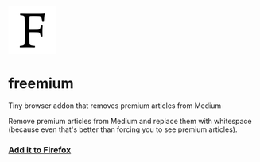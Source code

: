 <img src="plugin/icons/96x96.png">

# freemium
Tiny browser addon that removes premium articles from Medium

Remove premium articles from Medium and replace them with whitespace (because even that's better than forcing you to see premium articles).

### [Add it to Firefox](https://addons.mozilla.org/en-US/firefox/addon/freemium/)
